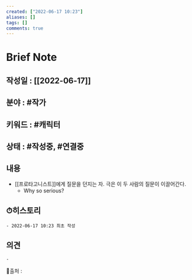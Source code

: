 ```yaml
---
created: ["2022-06-17 10:23"]
aliases: []
tags: []
comments: true
---
```



# Brief Note
## 작성일 : [[2022-06-17]]
## 분야 : #작가
## 키워드 : #캐릭터
## 상태 :  #작성중, #연결중 


## 내용
- [[프로타고니스트]]에게 질문을 던지는 자. 극은 이 두 사람의 질문이 이끌어간다.
	- Why so serious?

## ⏱히스토리
	- 2022-06-17 10:23 최초 작성

## 의견
	-


📙출처 :